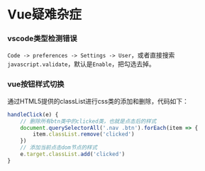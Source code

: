 # Vue疑难杂症

### vscode类型检测错误

`Code -> preferences -> Settings -> User`，或者直接搜索`javascript.validate`，默认是`Enable`，把勾选去掉。

### vue按钮样式切换

通过HTML5提供的classList进行css类的添加和删除，代码如下：

```javascript
handleClick(e) {
    // 删除所有btn类中的clicked类，也就是点击后的样式
    document.querySelectorAll('.nav .btn').forEach(item => {
        item.classList.remove('clicked')
    })
    // 添加当前点击dom节点的样式
    e.target.classList.add('clicked')
}
```

